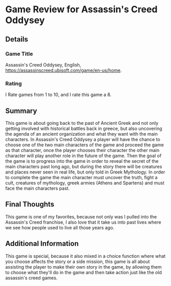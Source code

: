 # Game Review for Assassin's Creed Oddysey

## Details

### Game Title 
Assassin's Creed Oddysey, English, https://assassinscreed.ubisoft.com/game/en-us/home.

### Rating
I Rate games from 1 to 10, and I rate this game a 8.

## Summary
This game is about going back to the past of Ancient Greek and not only getting involved with historical battles back in greece, 
but also uncovering the agenda of an ancient organization and what they want with the main characters. In Assassin's Creed 
Oddysey a player will have the chance to choose one of the two main characters of the game and proceed the game as that character,
once the player chooses their character the other main character will play another role in the future of the game. Then the goal
of the game is to progress into the game in order to reveal the secret of the main characters past long ago, but during the story
there will be creatures and places never seen in real life, but only told in Greek Mythology. In order to complete the game the 
main character must uncover the truth, fight a cult, creatures of mythology, greek armies (Athens and Spartens) and must face the 
main characters past.

## Final Thoughts
This game is one of my favorites, because not only was I pulled into the Assassin's Creed franchise, I also love that it take us
into past lives where we see how people used to live all those years ago.
## Additional Information
This game is special, because it also mixed in a choice function where what you choose affects the story or a side mission, this
game is all about assisting the player to make their own story in the game, by allowing them to choose what they'll do in the game
and then take action just like the old assassin's creed games.
